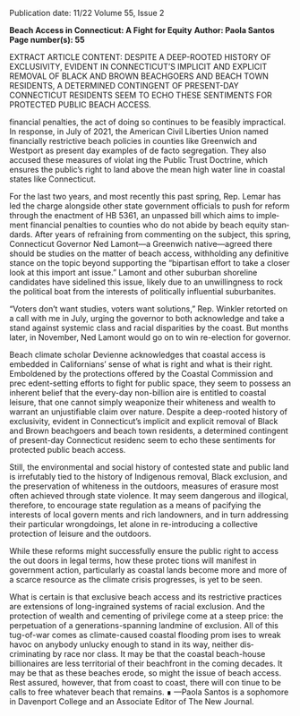 Publication date: 11/22
Volume 55, Issue 2

**Beach Access in Connecticut: A Fight for Equity**
**Author: Paola Santos**
**Page number(s): 55**

EXTRACT ARTICLE CONTENT:
DESPITE A DEEP-ROOTED HISTORY 
OF EXCLUSIVITY, EVIDENT IN 
CONNECTICUT’S IMPLICIT AND 
EXPLICIT REMOVAL OF BLACK AND 
BROWN BEACHGOERS AND BEACH 
 TOWN RESIDENTS, A DETERMINED 
CONTINGENT OF PRESENT-DAY 
CONNECTICUT RESIDENTS SEEM 
 TO ECHO THESE SENTIMENTS FOR 
PROTECTED PUBLIC BEACH ACCESS.

financial penalties, the act of doing so 
continues to be feasibly impractical. In 
response, in July of 2021, the American 
Civil Liberties Union named financially 
restrictive beach policies in counties like 
Greenwich and Westport as present day 
examples of de facto segregation. They 
also accused these measures of violat­
ing the Public Trust Doctrine, which 
ensures the public’s right to land above 
the mean high water line in coastal states 
like Connecticut. 

For the last two years, and most 
recently this past spring, Rep. Lemar 
has led the charge alongside other state 
government officials to push for reform 
through the enactment of HB 5361, an 
unpassed bill which aims to imple­
ment financial penalties to counties 
who do not abide by beach equity stan­
dards. After years of refraining from 
commenting on the subject, this spring, 
Connecticut Governor Ned Lamont—a 
Greenwich native—agreed there should 
be studies on the matter of beach access, 
withholding any definitive stance on the 
topic beyond supporting the “bipartisan 
effort to take a closer look at this import­
ant issue.” Lamont and other suburban 
shoreline candidates have sidelined this 
issue, likely due to an unwillingness to 
rock the political boat from the interests 
of politically influential suburbanites. 

“Voters don’t want studies, voters 
want solutions,” Rep. Winkler retorted 
on a call with me in July, urging the 
governor to both acknowledge and take 
a stand against systemic class and racial 
disparities by the coast. But months later, 
in November, Ned Lamont would go on 
to win re-election for governor.


Beach 
climate 
scholar 
Devienne 
acknowledges that coastal access 
is embedded in Californians’ sense 
of what is right and what is their right. 
Emboldened by the protections offered 
by the Coastal Commission and prec­
edent-setting efforts to fight for public 
space, they seem to possess an inherent 
belief that the every-day non-billion­
aire is entitled to coastal leisure, that 
one cannot simply weaponize their 
whiteness and wealth to warrant an 
unjustifiable claim over nature. Despite 
a deep-rooted history of exclusivity, 
evident in Connecticut’s implicit and 
explicit removal of Black and Brown 
beachgoers and beach town residents, a 
determined contingent of present-day 
Connecticut residenc seem to echo 
these sentiments for protected public
beach access.


Still, the environmental and social 
history of contested state and public 
land is irrefutably tied to the history of 
Indigenous removal, Black exclusion, 
and the preservation of whiteness in the 
outdoors, measures of erasure most often 
achieved through state violence. It may 
seem dangerous and illogical, therefore, 
to encourage state regulation as a means 
of pacifying the interests of local govern­
ments and rich landowners, and in turn 
addressing their particular wrongdoings, 
let alone in re-introducing a collective 
protection of leisure and the outdoors. 

While these reforms might successfully 
ensure the public right to access the out­
doors in legal terms, how these protec­
tions will manifest in government action, 
particularly as coastal lands become 
more and more of a scarce resource as the
climate crisis progresses, is yet to be seen.


What is certain is that exclusive 
beach access and its restrictive practices 
are extensions of long-ingrained systems 
of racial exclusion. And the protection 
of wealth and cementing of privilege 
come at a steep price: the perpetuation 
of a generations-spanning landmine of 
exclusion. All of this tug-of-war comes 
as climate-caused coastal flooding prom­
ises to wreak havoc on anybody unlucky 
enough to stand in its way, neither dis­
criminating by race nor class. It may be 
that the coastal beach-house billionaires 
are less territorial of their beachfront in 
the coming decades. It may be that as 
these beaches erode, so might the issue 
of beach access. Rest assured, however, 
that from coast to coast, there will con­
tinue to be calls to free whatever beach 
that remains. ∎
—Paola Santos is a sophomore in 
Davenport College and an Associate 
Editor of The New Journal.